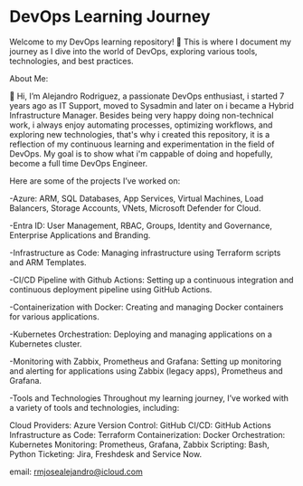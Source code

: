 # DevOps Learning Journey

Welcome to my DevOps learning repository! 🚀 This is where I document my journey as I dive into the world of DevOps, exploring various tools, technologies, and best practices.

About Me:

👋 Hi, I’m Alejandro Rodriguez, a passionate DevOps enthusiast, i started 7 years ago as IT Support, moved to Sysadmin and later on i became a Hybrid Infrastructure Manager. Besides being very happy doing non-technical work, i always enjoy automating processes, optimizing workflows, and exploring new technologies, that's why i created this repository, it is a reflection of my continuous learning and experimentation in the field of DevOps. My goal is to show what i'm cappable of doing and hopefully, become a full time DevOps Engineer.

Here are some of the projects I’ve worked on:

-Azure: ARM, SQL Databases, App Services, Virtual Machines, Load Balancers, Storage Accounts, VNets, Microsoft Defender for Cloud. 

-Entra ID: User Management, RBAC, Groups, Identity and Governance, Enterprise Applications and Branding.

-Infrastructure as Code: Managing infrastructure using Terraform scripts and ARM Templates.

-CI/CD Pipeline with Github Actions: Setting up a continuous integration and continuous deployment pipeline using GitHub Actions.

-Containerization with Docker: Creating and managing Docker containers for various applications.

-Kubernetes Orchestration: Deploying and managing applications on a Kubernetes cluster.

-Monitoring with Zabbix, Prometheus and Grafana: Setting up monitoring and alerting for applications using Zabbix (legacy apps), Prometheus and Grafana.

-Tools and Technologies
Throughout my learning journey, I’ve worked with a variety of tools and technologies, including:

Cloud Providers: Azure
Version Control: GitHub
CI/CD: GitHub Actions
Infrastructure as Code: Terraform
Containerization: Docker
Orchestration: Kubernetes
Monitoring: Prometheus, Grafana, Zabbix
Scripting: Bash, Python
Ticketing: Jira, Freshdesk and Service Now.

email: rmjosealejandro@icloud.com
